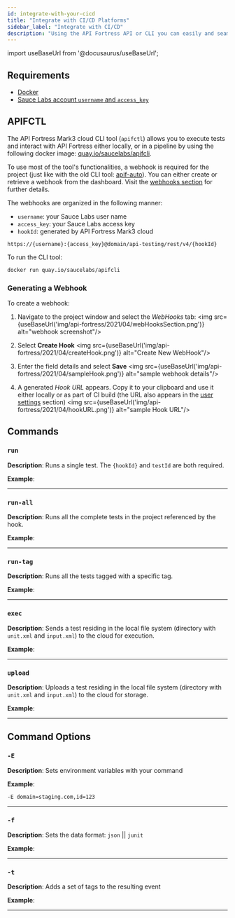 ```yaml
---
id: integrate-with-your-cicd
title: "Integrate with CI/CD Platforms"
sidebar_label: "Integrate with CI/CD"
description: "Using the API Fortress API or CLI you can easily and seamlessly integrate continuous API testing powered by API Fortress into your CI/CD pipeline."
---
```


import useBaseUrl from '@docusaurus/useBaseUrl';

## Requirements
* [Docker](https://docs.docker.com/get-docker/)
* [Sauce Labs account `username` and `access_key`](https://app.saucelabs.com/user-settings)

## APIFCTL

The API Fortress Mark3 cloud CLI tool (`apifctl`) allows you to execute tests and interact with API Fortress either locally, or in a pipeline by using the following docker image: [quay.io/saucelabs/apifcli](quay.io/saucelabs/apifcli).

To use most of the tool's functionalities, a webhook is required for the project (just like with the old CLI tool: [apif-auto](/api-testing/mark2/ci/apif-auto)). You can either create or retrieve a webhook from the dashboard. Visit the [webhooks section](#generating-a-webhook) for further details.

The webhooks are organized in the following manner:
* `username`: your Sauce Labs user name
* `access_key`: your Sauce Labs access key
* `hookId`: generated by API Fortress Mark3 cloud

```http request
https://{username}:{access_key}@domain/api-testing/rest/v4/{hookId}
```

To run the CLI tool:

```bash
docker run quay.io/saucelabs/apifcli
```

### Generating a Webhook

To create a webhook:

1. Navigate to the project window and select the _WebHooks_ tab:
   <img src={useBaseUrl('img/api-fortress/2021/04/webHooksSection.png')} alt="webhook screenshot"/>

1. Select **Create Hook**
   <img src={useBaseUrl('img/api-fortress/2021/04/createHook.png')} alt="Create New WebHook"/>

1. Enter the field details and select **Save**
   <img src={useBaseUrl('img/api-fortress/2021/04/sampleHook.png')} alt="sample webhook details"/>

1. A generated _Hook URL_ appears. Copy it to your clipboard and use it either locally or as part of CI build (the URL also appears in the [user settings](https://app.saucelabs.com/user-settings) section)
   <img src={useBaseUrl('img/api-fortress/2021/04/hookURL.png')} alt="sample Hook URL"/>
    
## Commands

### `run`

__Description__: Runs a single test. The `{hookId}` and `testId` are both required.

__Example__:

---

### `run-all`

__Description__: Runs all the complete tests in the project referenced by the hook.

__Example__:

---

### `run-tag`

__Description__: Runs all the tests tagged with a specific tag.

__Example__:

---

### `exec`

__Description__: Sends a test residing in the local file system (directory with `unit.xml` and `input.xml`) to the cloud for execution.

__Example__:

---

### `upload`

__Description__: Uploads a test residing in the local file system  (directory with `unit.xml` and `input.xml`) to the cloud for storage.

__Example__:

---

## Command Options

### `-E`

__Description__: Sets environment variables with your command

__Example__:

```bash
-E domain=staging.com,id=123
```

---

### `-f`

__Description__: Sets the data format: `json` || `junit`

__Example__:

---

### `-t`

__Description__: Adds a set of tags to the resulting event

__Example__:

---